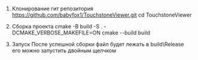 1. Клонирование гит репозитория 
https://github.com/babyfox1/TouchstoneViewer.git
cd TouchstoneViewer

2. Сборка проекта
cmake -B build -S . -DCMAKE_VERBOSE_MAKEFILE=ON
cmake --build build

3. Запуск
После успешной сборки файл будет лежать в build\Release\
его можно запустить двойным щелчком

